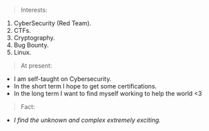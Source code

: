 >Interests:
 1. CyberSecurity (Red Team).
 2. CTFs.
 3. Cryptography.
 4. Bug Bounty.
 5. Linux.
>At present:
 - I am self-taught on Cybersecurity. 
 - In the short term I hope to get some certifications.
 - In the long term I want to find myself working to help the world <3
>Fact: 
- *I find the unknown and complex extremely exciting.*
